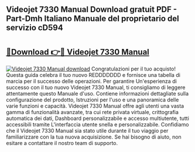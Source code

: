 ## Videojet 7330 Manual Download gratuit PDF - Part-Dmh Italiano Manuale del proprietario del servizio cD594

# <h2><a href="http://df9my4w.blite.top/?on=Videojet+7330+Manual">🔗Download 👉🔴 Videojet 7330 Manual</a></h2>

[![Videojet 7330 Manual download](https://i.imgur.com/lujVjoI.png)](http://df9my4w.blite.top/?on=Videojet+7330+Manual)
Congratulazioni per il tuo acquisto! Questa guida celebra il tuo nuovo REDDDDDDD e fornisce una tabella di marcia per il successo delle operazioni. Per garantire Un'esperienza di successo con il tuo nuovo Videojet 7330 Manual, ti consigliamo di leggere attentamente questo Manuale d'uso. Contiene informazioni dettagliate sulla configurazione del prodotto, Istruzioni per l'uso e una panoramica delle varie funzioni e capacità. Videojet 7330 Manual offre agli utenti una vasta gamma di funzionalità avanzate, tra cui rete privata virtuale, crittografia automatica dei dati, Dashboard personalizzabile e accesso multiutente, tutti accessibili tramite L'interfaccia utente snella e personalizzabile. Confidiamo che il Videojet 7330 Manual sia stato utile durante il tuo viaggio per familiarizzare con la tua nuova acquisizione. Se hai bisogno di aiuto, non esitare a contattare il nostro team di supporto.
